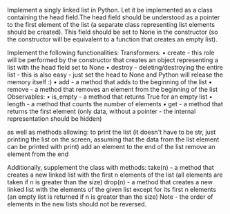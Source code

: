 Implement a singly linked list in Python. Let it be implemented as a class containing the head field.The head field should be understood as a pointer to the first element of the list (a separate class representing list elements should be created). This field should be set to None in the constructor (so the constructor will be equivalent to a function that creates an empty list).

Implement the following functionalities:
Transformers:
• create - this role will be performed by the constructor that creates an object representing a list with the head field set to None
• destroy - deleting/destroying the entire list - this is also easy - just set the head to None and Python will release the memory itself :)
• add - a method that adds to the beginning of the list
• remove - a method that removes an element from the beginning of the list
Observables:
• is_empty - a method that returns True for an empty list
• length - a method that counts the number of elements
• get - a method that returns the first element (only data, without a pointer - the internal representation should be hidden)

as well as methods allowing:
to print the list (it doesn't have to be str, just printing the list on the screen, assuming that the data from the list element can be printed with print)
add an element to the end of the list
remove an element from the end

Additionally, supplement the class with methods:
take(n) - a method that creates a new linked list with the first n elements of the list (all elements are taken if n is greater than the size)
drop(n) - a method that creates a new linked list with the elements of the given list except for its first n elements (an empty list is returned if n is greater than the size)
Note - the order of elements in the new lists should not be reversed.